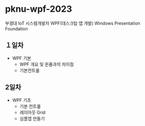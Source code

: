 # pknu-wpf-2023
부경대 IoT 시스템개발자 WPF(데스크탑 앱 개발)
Windows Presentation Foundation

## １일차
- WPF 기본
  - WPF 개요 및 윈폼과의 차이점
  - 기본컨트롤
  
## 2일차
- WPF 기초
  - 기본 컨트롤
  - 레이아웃 Grid
  - 심플앱 만들기
  
